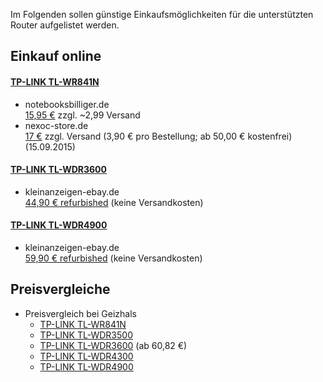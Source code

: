 Im Folgenden sollen günstige Einkaufsmöglichkeiten für die unterstützten Router aufgelistet werden.
<!-- 
## Einkauf in Bremen

Produkt nicht mehr verfügbar; endgültige Überprüfung wegen nicht Erreichbarkeit der Website nicht durchführbar
* kepcom GmbH - [TP-Link TL-WR841N](http://kepcom.de/TP-Link-TL-WR841N-300MBit) - 13,99€
-->

## Einkauf online

#### [TP-LINK TL-WR841N](http://www.tp-link.de/products/details/?categoryid=&model=TL-WR841N)
* notebooksbilliger.de  
  [15,95 €](http://www.notebooksbilliger.de/tp+link+tl+wr841n+wireless+router+300mbit/eqsqid/5f53b010-facf-4d04-92d4-50d19a2daafa) zzgl. ~2,99 Versand
* nexoc-store.de   
  [17 €](http://www.nexoc-store.de/hardware/peripherie/netzwerktechnik/router/22942/tp-link-wireless-router-300m-tl-wr841n) zzgl. Versand (3,90 € pro Bestellung; ab 50,00 € kostenfrei)(15.09.2015)

#### [TP-LINK TL-WDR3600](http://www.tp-link.de/products/details/?categoryid=&model=TL-WDR3600)
* kleinanzeigen-ebay.de  
  [44,90 € refurbished](http://www.ebay.de/itm/TP-Link-WDR3600-N600-WLAN-Dual-Band-Gigabit-Router-600Mbps-refurbished-/191383503512?hash=item2c8f588298) (keine Versandkosten)

#### [TP-LINK TL-WDR4900](http://www.tp-link.de/products/details/?categoryid=&model=TL-WDR4900)
* kleinanzeigen-ebay.de  
  [59,90 € refurbished](http://www.ebay.de/itm/TP-Link-N900-TL-WDR4900-Wireless-N-4-Port-Dualband-WLAN-Gigabit-Router-/131601023214?hash=item1ea40840ee) (keine Versandkosten)

## Preisvergleiche

* Preisvergleich bei Geizhals
  * [TP-LINK TL-WR841N](http://geizhals.de/tp-link-tl-wr841n-a340658.html)
  * [TP-LINK TL-WDR3500](http://geizhals.de/tp-link-tl-wdr3500-a806566.html)
  * [TP-LINK TL-WDR3600](http://geizhals.de/tp-link-tl-wdr3600-a806392.html) (ab 60,82 €)
  * [TP-LINK TL-WDR4300](http://geizhals.de/tp-link-tl-wdr4300-a772368.html)
  * [TP-LINK TL-WDR4900](http://geizhals.de/tp-link-tl-wdr4900-a863845.html)
